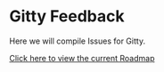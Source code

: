 Gitty Feedback
==============

Here we will compile Issues for Gitty.

[Click here to view the current Roadmap](https://github.com/mps/HubbernautBeta/issues/27)
